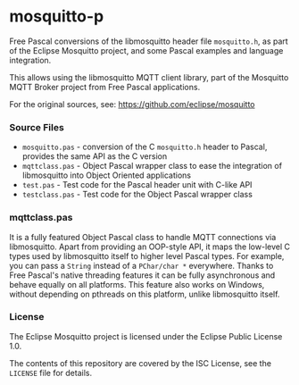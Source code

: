 # mosquitto-p

Free Pascal conversions of the libmosquitto header file `mosquitto.h`,
as part of the Eclipse Mosquitto project, and some Pascal examples
and language integration.

This allows using the libmosquitto MQTT client library, part of the
Mosquitto MQTT Broker project from Free Pascal applications.

For the original sources, see:
https://github.com/eclipse/mosquitto

### Source Files

* `mosquitto.pas` - conversion of the C `mosquitto.h` header to Pascal,
                    provides the same API as the C version
* `mqttclass.pas` - Object Pascal wrapper class to ease the integration
                    of libmosquitto into Object Oriented applications
* `test.pas`      - Test code for the Pascal header unit with C-like API
* `testclass.pas` - Test code for the Object Pascal wrapper class

### mqttclass.pas

It is a fully featured Object Pascal class to handle MQTT connections via
libmosquitto. Apart from providing an OOP-style API, it maps the low-level
C types used by libmosquitto itself to higher level Pascal types. For
example, you can pass a `String` instead of a `PChar/char *` everywhere.
Thanks to Free Pascal's native threading features it can be fully
asynchronous and behave equally on all platforms. This feature also works
on Windows, without depending on pthreads on this platform, unlike
libmosquitto itself.

### License

The Eclipse Mosquitto project is licensed under the Eclipse Public License 1.0.

The contents of this repository are covered by the ISC License, see the
`LICENSE` file for details.
